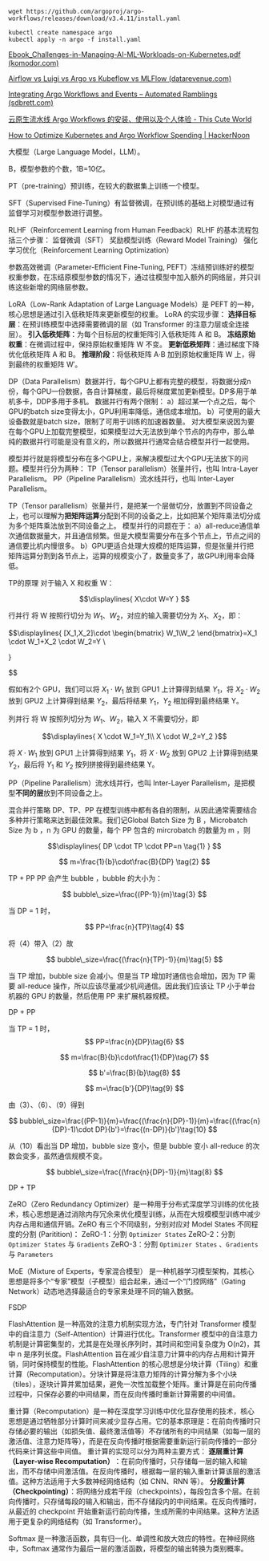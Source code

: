 ```
wget https://github.com/argoproj/argo-workflows/releases/download/v3.4.11/install.yaml

kubectl create namespace argo
kubectl apply -n argo -f install.yaml
```



[Ebook_Challenges-in-Managing-AI-ML-Workloads-on-Kubernetes.pdf (komodor.com)](https://komodor.com/wp-content/uploads/2023/02/Ebook_Challenges-in-Managing-AI-ML-Workloads-on-Kubernetes.pdf)



[Airflow vs Luigi vs Argo vs Kubeflow vs MLFlow (datarevenue.com)](https://www.datarevenue.com/en-blog/airflow-vs-luigi-vs-argo-vs-mlflow-vs-kubeflow)



[Integrating Argo Workflows and Events – Automated Ramblings (sdbrett.com)](https://sdbrett.com/post/2021-06-18-integrate-argo-wf-events/)



[云原生流水线 Argo Workflows 的安装、使用以及个人体验 - This Cute World](https://thiscute.world/posts/experience-of-argo-workflows/)



[How to Optimize Kubernetes and Argo Workflow Spending | HackerNoon](https://hackernoon.com/how-to-optimize-kubernetes-and-argo-workflow-spending)



大模型（Large Language Model，LLM）。

B，模型参数的个数，1B=10亿。

PT（pre-training）预训练，在较大的数据集上训练一个模型。

SFT（Supervised Fine-Tuning）有监督微调，在预训练的基础上对模型通过有监督学习对模型参数进行调整。

RLHF（Reinforcement Learning from Human Feedback）RLHF 的基本流程包括三个步骤：
	监督微调（SFT）
	奖励模型训练（Reward Model Training）
	强化学习优化（Reinforcement Learning Optimization）​


参数高效微调（Parameter-Efficient Fine-Tuning, PEFT）冻结预训练好的模型权重参数，在冻结原模型参数的情况下，通过往模型中加入额外的网络层，并只训练这些新增的网络层参数。

LoRA（Low-Rank Adaptation of Large Language Models）是 PEFT 的一种，核心思想是通过引入低秩矩阵来更新模型的权重。
LoRA 的实现步骤：
	**选择目标层**：在预训练模型中选择需要微调的层（如 Transformer 的注意力层或全连接层）。
	**引入低秩矩阵**：为每个目标层的权重矩阵引入低秩矩阵 A 和 B。
	**冻结原始权重**：在微调过程中，保持原始权重矩阵 W 不变。
	**更新低秩矩阵**：通过梯度下降优化低秩矩阵 A 和 B。
	**推理阶段**：将低秩矩阵 A⋅B 加到原始权重矩阵 W 上，得到最终的权重矩阵 W′。





DP（Data Parallelism）数据并行，每个GPU上都有完整的模型，将数据分成n份，每个GPU一份数据，各自计算梯度，最后将梯度累加更新模型。DP多用于单机多卡，DDP多用于多机。
数据并行有两个限制： 
	a）超过某一个点之后，每个GPU的batch size变得太小，GPU利用率降低，通信成本增加。 
	b）可使用的最大设备数就是batch size，限制了可用于训练的加速器数量。
对大模型来说因为要在每个GPU上加载完整模型，如果模型过大无法放到单个节点的内存中，那么单纯的数据并行可能是没有意义的，所以数据并行通常会结合模型并行一起使用。

模型并行就是将模型分布在多个GPU上，来解决模型过大个GPU无法放下的问题。模型并行分为两种：
	TP（Tensor parallelism）张量并行，也叫 Intra-Layer Parallelism。
	PP（Pipeline Parallelism）流水线并行，也叫 Inter-Layer Parallelism。

TP（Tensor parallelism）张量并行，是把某一个层做切分，放置到不同设备之上，也可以理解为**把矩阵运算**分配到不同的设备之上，比如把某个矩阵乘法切分成为多个矩阵乘法放到不同设备之上。
模型并行的问题在于：
	a）all-reduce通信单次通信数据量大，并且通信频繁。但是大模型需要分布在多个节点上，节点之间的通信要比机内慢很多。
	b）GPU更适合处理大规模的矩阵运算，但是张量并行把矩阵运算分割到各节点上，运算的规模变小了，数量变多了，故GPU利用率会降低。

TP的原理
对于输入 X 和权重 W：

$$\displaylines{
X\cdot W=Y
}
$$

行并行
将 W 按照行切分为 $W_1$、$W_2$，对应的输入需要切分为 $X_1$、$X_2$，即：

$$\displaylines{
[X_1,X_2]\cdot
\begin{bmatrix}
W_1\\W_2
\end{bmatrix}=X_1 \cdot W_1+X_2 \cdot W_2=Y \\


}

$$

假如有2个 GPU，我们可以将 $X_1 \cdot W_1$ 放到 GPU1 上计算得到结果 $Y_1$，将 $X_2 \cdot W_2$ 放到 GPU2 上计算得到结果 $Y_2$，最后将结果 $Y_1$，$Y_2$ 相加得到最终结果 Y。

列并行
将 W 按照列切分为 $W_1$、$W_2$，输入 X 不需要切分，即

$$\displaylines{ 
X \cdot W_1=Y_1\\ 
X \cdot W_2=Y_2
}$$

将 $X \cdot W_1$ 放到 GPU1 上计算得到结果 $Y_1$，将 $X \cdot W_2$ 放到 GPU2 上计算得到结果 $Y_2$，最后将 $Y_1$ 和
$Y_2$ 按列拼接得到最终结果 Y。

PP（Pipeline Parallelism）流水线并行，也叫 Inter-Layer Parallelism，是把模型**不同的层**放到不同设备之上。

混合并行策略
DP、TP、PP 在模型训练中都有各自的限制，从因此通常需要结合多种并行策略来达到最佳效果。我们记Global Batch Size 为 B ，Microbatch Size 为 b ，n 为 GPU 的数量，每个 PP 包含的 mircrobatch 的数量为 m ，则

$$\displaylines{ 
DP \cdot TP \cdot PP=n \tag{1}
}
$$

$$
m=\frac{1}{b}\cdot\frac{B}{DP} \tag{2}
$$

TP + PP
PP 会产生 bubble ，bubble 的大小为：

$$
bubble\_size=\frac{(PP-1)}{m}\tag{3}
$$

当 DP = 1 时，

$$
PP=\frac{n}{TP}\tag{4}
$$

将（4）带入（2）故

$$
bubble\_size=\frac{(\frac{n}{TP}-1)}{m}\tag{5}
$$

当 TP 增加，bubble size 会减小。但是当 TP 增加时通信也会增加，因为 TP 需要 all-reduce 操作，所以应该尽量减少机间通信。因此我们应该让 TP 小于单台机器的 GPU 的数量，然后使用 PP 来扩展机器规模。

DP + PP

当 TP = 1 时，
$$
PP=\frac{n}{DP}\tag{6}
$$


$$
m=\frac{B}{b}\cdot\frac{1}{DP}\tag{7}
$$


$$
b'=\frac{B}{b}\tag{8}
$$

$$
m=\frac{b'}{DP}\tag{9}
$$

由（3）、（6）、（9）得到

$$
bubble\_size=\frac{(PP-1)}{m}=\frac{(\frac{n}{DP}-1)}{m}=\frac{(\frac{n}{DP}-1)\cdot DP}{b'}=\frac{(n-DP)}{b'}\tag{10}
$$


从（10）看出当 DP 增加，bubble size 变小，但是 bubble 变小 all-reduce 的次数会变多，虽然通信规模不变。

$$
bubble\_size=\frac{(\frac{n}{DP}-1)}{m}\tag{8}
$$



DP + TP






ZeRO（Zero Redundancy Optimizer）是一种用于分布式深度学习训练的优化技术，核心思想是通过消除内存冗余来优化模型训练，从而在大规模模型训练中减少内存占用和通信开销。ZeRO 有三个不同级别，分别对应对 Model States 不同程度的分割 (Paritition)：
	ZeRO-1：分割 `Optimizer States`
	ZeRO-2：分割 `Optimizer States` 与 `Gradients`
	ZeRO-3：分割 `Optimizer States` 、`Gradients` 与 `Parameters`

MoE（Mixture of Experts，专家混合模型）​ 是一种机器学习模型架构，其核心思想是将多个“专家”模型（子模型）组合起来，通过一个“门控网络”（Gating Network）动态地选择最适合的专家来处理不同的输入数据。

FSDP



FlashAttention 是一种高效的注意力机制实现方法，专门针对 Transformer 模型中的自注意力（Self-Attention）计算进行优化。Transformer 模型中的自注意力机制是计算密集型的，尤其是在处理长序列时，其时间和空间复杂度为 O(n2)，其中 n 是序列长度。FlashAttention 旨在减少自注意力计算中的内存占用和计算开销，同时保持模型的性能。FlashAttention 的核心思想是分块计算（Tiling）和重计算（Recomputation）。分块计算是将注意力矩阵的计算分解为多个小块（tiles），逐块计算并累加结果，避免一次性加载整个矩阵。重计算是在前向传播过程中，只保存必要的中间结果，而在反向传播时重新计算需要的中间值。

重计算（Recomputation）是一种在深度学习训练中优化显存使用的技术，核心思想是通过牺牲部分计算时间来减少显存占用。它的基本原理是：在前向传播时只存储必要的输出（如损失值、最终激活值等）不存储所有的中间结果（如每一层的激活值、注意力矩阵等），而是在反向传播时根据需要重新运行前向传播的一部分代码来计算这些中间值。
重计算的实现可以分为两种主要方式：
	**逐层重计算（Layer-wise Recomputation）​**：在前向传播时，只存储每一层的输入和输出，而不存储中间激活值。在反向传播时，根据每一层的输入重新计算该层的激活值。这种方法适用于大多数神经网络结构（如 CNN、RNN 等）。
	**分段重计算（Checkpointing）**：将网络分成若干段（checkpoints），每段包含多个层。在前向传播时，只存储每段的输入和输出，而不存储段内的中间结果。在反向传播时，从最近的 checkpoint 开始重新运行前向传播，生成所需的中间结果。这种方法适用于更复杂的网络结构（如 Transformer）。


Softmax 是一种激活函数，具有归一化、单调性和放大效应的特性。在神经网络中，Softmax 通常作为最后一层的激活函数，将模型的输出转换为类别概率。